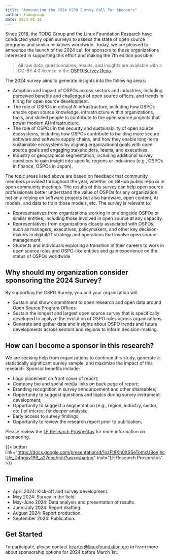 ```yaml
---
title: "Announcing the 2024 OSPO Survey Call For Sponsors"
author: todogroup
date: 2024-01-12
---
```

Since 2018, the TODO Group and the Linux Foundation Research have conducted yearly open surveys to assess the state of open source programs and similar initiatives worldwide. 
Today, we are pleased to announce the launch of the 2024 call for sponsors to those organizations interested in supporting this effort and making the 7th edition possible.

> All raw data, questionnaires, results, and insights are available with a CC-BY 4.0 license in the [OSPO Survey Repo](https://github.com/todogroup/osposurvey).

The 2024 survey aims to generate insights into the following areas:
* Adoption and impact of OSPOs across sectors and industries, including perceived benefits and challenges of open source offices, and trends in hiring for open source development.
* The role of OSPOs in critical AI infrastructure, including how OSPOs enable open source knowledge, infrastructure within organizations, tools, and skilled people to contribute to the open source projects that power modern AI infrastructure.
* The role of OSPOs in the security and sustainability of open source ecosystems, including how OSPOs contribute to building more secure software and software supply chains, and how they enable long-term sustainable ecosystems by aligning organizational goals with open source goals and engaging stakeholders, teams, and executives.
* Industry or geographical segmentation, including additional survey questions to gain insight into specific regions or industries (e.g., OSPOs in finance, OSPOs in Japan).

The topic areas listed above are based on feedback that community members provided throughout the year, whether on GitHub public repo or in open community meetings.
The results of this survey can help open source professionals better understand the value of OSPOs for any organization not only relying on software projects but also hardware, open content, AI models, and data to train those models, etc. The survey is relevant to:
* Representatives from organizations working in or alongside OSPOs or similar entities, including those involved in open source at any capacity.
* Representatives from organizations closely associated with OSPOs, such as managers, executives, policymakers, and other key decision-makers in digital/IT strategy and operations that involve open source management.
* Students and individuals exploring a transition in their careers to work in open source roles and OSPO-like entities and gain experience on the status of OSPOs worldwide

## Why should my organization consider sponsoring the 2024 Survey?
By supporting the OSPO Survey, you and your organization will:
* Sustain and show commitment to open research and open data around Open Source Program Offices
* Sustain the longest and largest open source survey that is specifically developed to analyze the evolution of OSPO roles across organizations.
* Generate and gather data and insights about OSPO trends and future developments across sectors and regions to inform decision-making.

## How can I become a sponsor in this research?
We are seeking help from organizations to continue this study, generate a statistically significant survey sample, and maximize the impact of this research. 
Sponsor benefits include:
* Logo placement on front cover of report;
* Company bio and social media links on back page of report;
* Branding recognition in survey announcement and other shareables;
* Opportunity to suggest questions and topics during survey instrument development;
* Opportunity to suggest a segmentation (e.g., region, industry, sector, etc.) of interest for deeper analysis;
* Early access to survey findings;
* Opportunity to review the research report prior to publication.

Please review the [LF Research Prospectus](https://docs.google.com/presentation/d/1ozFt8Xh0XSSeTomxU8oVjhclUe_D4hgxv19B_a27noc/edit?usp=sharing) for more information on sponsoring.

{{< button link="https://docs.google.com/presentation/d/1ozFt8Xh0XSSeTomxU8oVjhclUe_D4hgxv19B_a27noc/edit?usp=sharing" text="LF Research Prospectus" >}} 

## Timeline
* April 2024: Kick-off and survey development.
* May 2024: Survey in the field.
* May-June 2024: Data analysis and presentation of results.
* June-July 2024: Report drafting.
* August 2024: Report production.
* September 2024: Publication.

## Get Started
To participate, please contact hcarter@linuxfoundation.org to learn more about sponsorship options for 2024 before March 1st.
